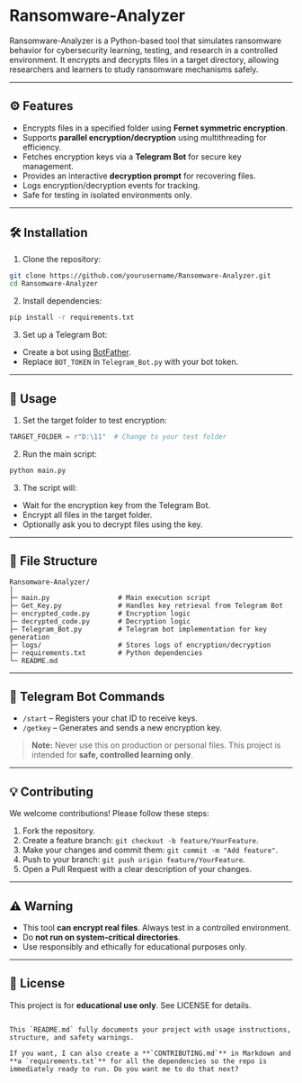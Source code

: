 # Ransomware-Analyzer

Ransomware-Analyzer is a Python-based tool that simulates ransomware behavior for cybersecurity learning, testing, and research in a controlled environment. It encrypts and decrypts files in a target directory, allowing researchers and learners to study ransomware mechanisms safely.

---

## ⚙️ Features

- Encrypts files in a specified folder using **Fernet symmetric encryption**.
- Supports **parallel encryption/decryption** using multithreading for efficiency.
- Fetches encryption keys via a **Telegram Bot** for secure key management.
- Provides an interactive **decryption prompt** for recovering files.
- Logs encryption/decryption events for tracking.
- Safe for testing in isolated environments only.

---

## 🛠️ Installation

1. Clone the repository:

```bash
git clone https://github.com/yourusername/Ransomware-Analyzer.git
cd Ransomware-Analyzer
````

2. Install dependencies:

```bash
pip install -r requirements.txt
```

3. Set up a Telegram Bot:

* Create a bot using [BotFather](https://t.me/BotFather).
* Replace `BOT_TOKEN` in `Telegram_Bot.py` with your bot token.

---

## 📂 Usage

1. Set the target folder to test encryption:

```python
TARGET_FOLDER = r"D:\11"  # Change to your test folder
```

2. Run the main script:

```bash
python main.py
```

3. The script will:

* Wait for the encryption key from the Telegram Bot.
* Encrypt all files in the target folder.
* Optionally ask you to decrypt files using the key.

---

## 📌 File Structure

```
Ransomware-Analyzer/
│
├─ main.py                 # Main execution script
├─ Get_Key.py              # Handles key retrieval from Telegram Bot
├─ encrypted_code.py       # Encryption logic
├─ decrypted_code.py       # Decryption logic
├─ Telegram_Bot.py         # Telegram bot implementation for key generation
├─ logs/                   # Stores logs of encryption/decryption
├─ requirements.txt        # Python dependencies
└─ README.md
```

---

## 🔑 Telegram Bot Commands

* `/start` – Registers your chat ID to receive keys.
* `/getkey` – Generates and sends a new encryption key.

> **Note:** Never use this on production or personal files. This project is intended for **safe, controlled learning only**.

---

## 💡 Contributing

We welcome contributions! Please follow these steps:

1. Fork the repository.
2. Create a feature branch: `git checkout -b feature/YourFeature`.
3. Make your changes and commit them: `git commit -m "Add feature"`.
4. Push to your branch: `git push origin feature/YourFeature`.
5. Open a Pull Request with a clear description of your changes.

---

## ⚠️ Warning

* This tool **can encrypt real files**. Always test in a controlled environment.
* Do **not run on system-critical directories**.
* Use responsibly and ethically for educational purposes only.

---

## 📜 License

This project is for **educational use only**. See LICENSE for details.

```

This `README.md` fully documents your project with usage instructions, structure, and safety warnings.  

If you want, I can also create a **`CONTRIBUTING.md`** in Markdown and **a `requirements.txt`** for all the dependencies so the repo is immediately ready to run. Do you want me to do that next?
```
